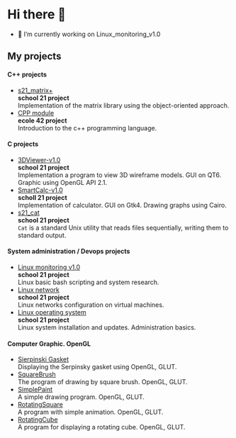# Hi there 👋

- 🔭 I’m currently working on Linux_monitoring_v1.0

## My projects

#### C++ projects

- [s21_matrix+](https://github.com/Vojan-Najov/s21_matrixplus) \
  **school 21 project** \
  Implementation of the matrix library using the object-oriented approach.
- [CPP module](https://github.com/Vojan-Najov/cpp_module) \
  **ecole 42 project** \
  Introduction to the c++ programming language.

#### C projects

- [3DViewer-v1.0](https://github.com/Vojan-Najov/3DViewer_v1.0) \
  **school 21 project** \
  Implementation a program to view 3D wireframe models. GUI on QT6. Graphic using OpenGL API 2.1.
- [SmartCalc-v1.0](https://github.com/Vojan-Najov/SmartCalc_v1.0) \
  **scholl 21 project** \
  Implementation of calculator. GUI on Gtk4. Drawing graphs using Cairo.
- [s21_cat](https://github.com/Vojan-Najov/cat) \
  **school 21 project** \
  `Cat` is a standard Unix utility that reads files sequentially, writing them to standard output.


#### System administration / Devops projects
- [Linux monitoring v1.0](https://github.com/Vojan-Najov/Linux_monitoring_v1.0) \
  **school 21 project** \
  Linux basic bash scripting and system research.
- [Linux network](https://github.com/Vojan-Najov/Linux_network) \
  **school 21 project** \
  Linux networks configuration on virtual machines.
- [Linux operating system](https://github.com/Vojan-Najov/Linux_operating_system) \
  **school 21 project** \
  Linux system installation and updates. Administration basics.

#### Computer Graphic. OpenGL
- [Sierpinski Gasket](https://github.com/Vojan-Najov/Sierpinski_Gasket) \
  Displaying the Serpinsky gasket using OpenGL, GLUT.
- [SquareBrush](https://github.com/Vojan-Najov/SquareBrush) \
  The program of drawing by square brush. OpenGL, GLUT.
- [SimplePaint](https://github.com/Vojan-Najov/SimplePaint) \
  A simple drawing program. OpenGL, GLUT.
- [RotatingSquare](https://github.com/Vojan-Najov/RotatingSquare) \
  A program with simple animation. OpenGL, GLUT.
- [RotatingCube](https://github.com/Vojan-Najov/RotatingCube) \
  A program for displaying a rotating cube. OpenGL, GLUT.
<!--
**Vojan-Najov/Vojan-Najov** is a ✨ _special_ ✨ repository because its `README.md` (this file) appears on your GitHub profile.

Here are some ideas to get you started:

- 🔭 I’m currently working on ...
- 🌱 I’m currently learning ...
- 👯 I’m looking to collaborate on ...
- 🤔 I’m looking for help with ...
- 💬 Ask me about ...
- 📫 How to reach me: ...
- 😄 Pronouns: ...
- ⚡ Fun fact: ...
-->
